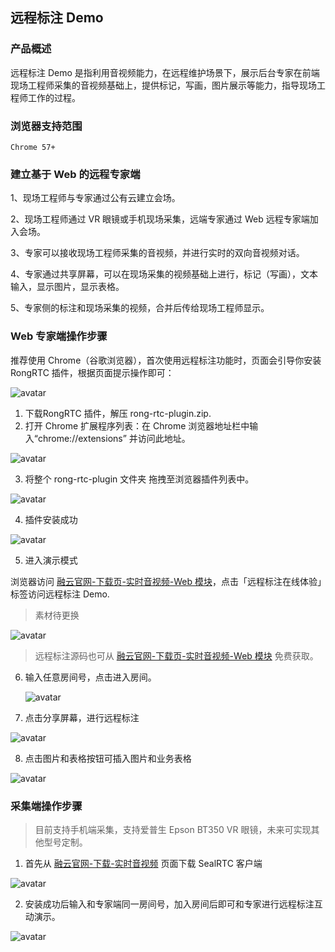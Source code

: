 ## 远程标注 Demo

### 产品概述

远程标注 Demo 是指利用音视频能力，在远程维护场景下，展示后台专家在前端现场工程师采集的音视频基础上，提供标记，写画，图片展示等能力，指导现场工程师工作的过程。

### 浏览器支持范围

`Chrome 57+`

### 建立基于 Web 的远程专家端

1、现场工程师与专家通过公有云建立会场。

2、现场工程师通过 VR 眼镜或手机现场采集，远端专家通过 Web 远程专家端加入会场。

3、专家可以接收现场工程师采集的音视频，并进行实时的双向音视频对话。

4、专家通过共享屏幕，可以在现场采集的视频基础上进行，标记（写画），文本输入，显示图片，显示表格。

5、专家侧的标注和现场采集的视频，合并后传给现场工程师显示。

### Web 专家端操作步骤

推荐使用 Chrome（谷歌浏览器），首次使用远程标注功能时，页面会引导你安装 RongRTC 插件，根据页面提示操作即可：

![avatar](image/use-guide.png)

1. 下载RongRTC 插件，解压 rong-rtc-plugin.zip.
2.  打开 Chrome 扩展程序列表：在 Chrome 浏览器地址栏中输入“chrome://extensions” 并访问此地址。

![avatar](./image/plugin-list.png)

3. 将整个 rong-rtc-plugin 文件夹 拖拽至浏览器插件列表中。

![avatar](./image/plugin-drag.png)

4. 插件安装成功

![avatar](./image/plugin-success.png)

5. 进入演示模式

浏览器访问 [融云官网-下载页-实时音视频-Web 模块](https://www.rongcloud.cn/downloads/rtc)，点击「远程标注在线体验」标签访问远程标注 Demo.

> 素材待更换

![avatar](image/entrance.png)

> 远程标注源码也可从 [融云官网-下载页-实时音视频-Web 模块](https://www.rongcloud.cn/downloads/rtc) 免费获取。

6. 输入任意房间号，点击进入房间。

   ![avatar](image/login-in.png)

7. 点击分享屏幕，进行远程标注

![avatar](./image/share.png)

8. 点击图片和表格按钮可插入图片和业务表格

![avatar](./image/insert.png)

### 采集端操作步骤

> 目前支持手机端采集，支持爱普生 Epson BT350 VR 眼镜，未来可实现其他型号定制。

1. 首先从 [融云官网-下载-实时音视频](https://www.rongcloud.cn/downloads/rtc) 页面下载 SealRTC 客户端

![avatar](./image/download.png)

2. 安装成功后输入和专家端同一房间号，加入房间后即可和专家进行远程标注互动演示。

![avatar](image/audience-show.png)